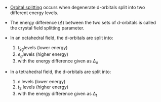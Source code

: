 - <u>Orbital splitting</u> occurs when degenerate d-orbitals split into two different energy levels.
- The energy difference $(Δ)$ between the two sets of d-orbitals is called the crystal field splitting parameter.

- In an octahedral field, the d-orbitals are split into:
	1. $t_{2g}$​ levels (lower energy)
	2. $e_g$​ levels (higher energy)
	3. with the energy difference given as $Δ_o$​

- In a tetrahedral field, the d-orbitals are split into:
	1. $e$ levels (lower energy)
	2. $t_2$​ levels (higher energy)
	3. with the energy difference given as $Δ_t$



